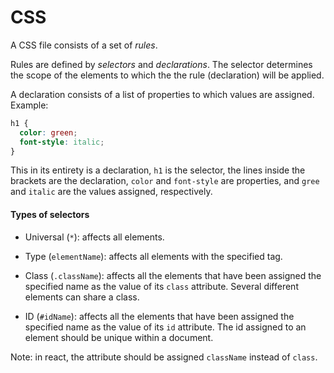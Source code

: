 # CSS

A CSS file consists of a set of *rules*.

Rules are defined by *selectors* and *declarations*. The selector determines the scope of the elements to which the the rule (declaration) will be applied.

A declaration consists of a list of properties to which values are assigned. Example:

```css
h1 {
  color: green;
  font-style: italic;
}
```

This in its entirety is a declaration, `h1` is the selector, the lines inside the brackets are the declaration, `color` and `font-style` are properties, and `gree` and `italic` are the values assigned, respectively.

#### Types of selectors

* Universal (`*`): affects all elements.

* Type (`elementName`): affects all elements with the specified tag.

* Class (`.className`): affects all the elements that have been assigned the specified name as the value of its `class` attribute. Several different elements can share a class.

* ID (`#idName`): affects all the elements that have been assigned the specified name as the value of its `id` attribute. The id assigned to an element should be unique within a document.

Note: in react, the attribute should be assigned `className` instead of `class`.
